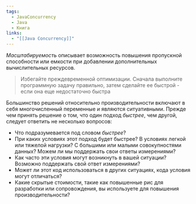 ```yaml
---
tags:
  - JavaConcurrency
  - Java
  - Книга
links:
  - "[[Java Concurrency]]"
---
```

*Масштабируемость* описывает возможность повышения пропускной способности или емкости при добавлении дополнительных вычислительных ресурсов.

>Избегайте преждевременной оптимизации. Сначала выполните программную задачу правильно, затем сделайте ее быстрой - если она еще недостаточно быстра

Большинство решений относительно производительности включают в себя многочисленный переменные и являются ситуативными. Прежде чем принять решение о том, что один подход *быстрее*, чем другой, следует ответить не несколько вопросов:
- Что подразумевается под словом *быстрее*?
- При каких условиях этот подход будет быстрее? В условиях легкой или тяжелой нагрузки? С большими или малыми совокупностями данных? Можем ли мы поддержать свои ответы измерениями?
- Как часто эти условия могут возникнуть в вашей ситуации? Возможно поддержать свой ответ измерениями?
- Может ли этот код использоваться в других ситуациях, кода условия могут отличаться?
- Какие скрытые стоимости, такие как повышенные рис для разработки или сопровождения, вы используете для повышения производительности?
